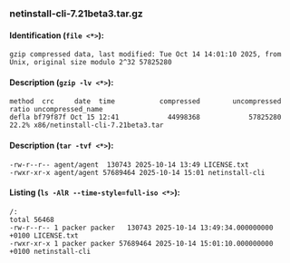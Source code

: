 ### netinstall-cli-7.21beta3.tar.gz
#### Identification (`file <*>`):
```
gzip compressed data, last modified: Tue Oct 14 14:01:10 2025, from Unix, original size modulo 2^32 57825280
```
#### Description (`gzip -lv <*>`):
```
method  crc     date  time           compressed        uncompressed  ratio uncompressed_name
defla bf79f87f Oct 15 12:41            44998368            57825280  22.2% x86/netinstall-cli-7.21beta3.tar
```
#### Description (`tar -tvf <*>`):
```
-rw-r--r-- agent/agent  130743 2025-10-14 13:49 LICENSE.txt
-rwxr-xr-x agent/agent 57689464 2025-10-14 15:01 netinstall-cli
```
#### Listing (`ls -AlR --time-style=full-iso <*>`):
```
/:
total 56468
-rw-r--r-- 1 packer packer   130743 2025-10-14 13:49:34.000000000 +0100 LICENSE.txt
-rwxr-xr-x 1 packer packer 57689464 2025-10-14 15:01:10.000000000 +0100 netinstall-cli
```

